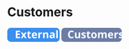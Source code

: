 # Customers
![External](../../../../_images/external.svg) ![External](../../../../_images/customers.svg)